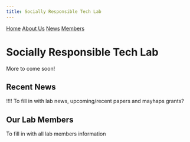 ```yaml
---
title: Socially Responsible Tech Lab
---
```

[Home](#socially-responsible-tech-lab) [About Us](about.md) [News](#recent-news) [Members](#our-lab-members)
# Socially Responsible Tech Lab

More to come soon!

## Recent News

!!!! To fill in with lab news, upcoming/recent papers and mayhaps grants?

## Our Lab Members

To fill in with all lab members information

